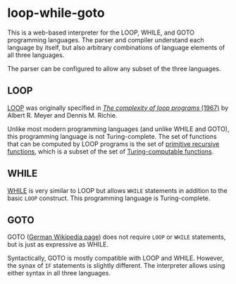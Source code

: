# loop-while-goto

This is a web-based interpreter for the LOOP, WHILE, and GOTO programming
languages. The parser and compiler understand each language by itself, but also
arbitrary combinations of language elements of all three languages.

The parser can be configured to allow any subset of the three languages.

## LOOP

[LOOP](https://en.wikipedia.org/wiki/LOOP_(programming_language)) was
originally specified in
[*The complexity of loop programs* (1967)](https://doi.org/10.1145/800196.806014)
by Albert R. Meyer and Dennis M. Richie.

Unlike most modern programming languages (and unlike WHILE and GOTO), this
programming language is not Turing-complete. The set of functions that can be
computed by LOOP programs is the set of
[primitive recursive functions](https://en.wikipedia.org/wiki/Primitive_recursive_function),
which is a subset of the set of
[Turing-computable functions](https://en.wikipedia.org/wiki/General_recursive_function).

## WHILE

[WHILE](https://en.wikipedia.org/wiki/While_loop#While_programming_language) is
very similar to LOOP but allows `WHILE` statements in addition to the basic
`LOOP` construct. This programming language is Turing-complete.

## GOTO

GOTO ([German Wikipedia page](https://de.wikipedia.org/wiki/GOTO-Programm))
does not require `LOOP` or `WHILE` statements, but is just as expressive as
WHILE.

Syntactically, GOTO is mostly compatible with LOOP and WHILE. However, the
synax of `IF` statements is slightly different. The interpreter allows
using either syntax in all three languages.
